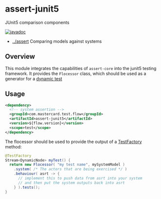 
<!-- title start -->

# assert-junit5

JUnit5 comparison components

[![javadoc](https://javadoc.io/badge2/com.mastercard.test.flow/assert-junit5/javadoc.svg)](https://javadoc.io/doc/com.mastercard.test.flow/assert-junit5)

 * [../assert](..) Comparing models against systems

<!-- title end -->

## Overview

This module integrates the capabilities of `assert-core` into the junit5 testing framework.
It provides the `Flocessor` class, which should be used as a generator for a [dynamic test](https://junit.org/junit5/docs/current/user-guide/#writing-tests-dynamic-tests)

## Usage

```xml
<dependency>
  <!-- system assertion -->
  <groupId>com.mastercard.test.flow</groupId>
  <artifactId>assert-junit5</artifactId>
  <version>${flow.version}</version>
  <scope>test</scope>
</dependency>
```

The flocessor should be used to provide the output of a [TestFactory](https://junit.org/junit5/docs/current/api/org.junit.jupiter.api/org/junit/jupiter/api/TestFactory.html) method:

```java
@TestFactory
Stream<DynamicNode> myTest() {
  return new Flocessor( "my test name", mySystemModel )
    .system( /* The actors that are being exercised */ )
    .behaviour( asrt -> {
      // implement this to push data from asrt into your system 
      // and then put the system outputs back into asrt
    } ).tests();
}
```